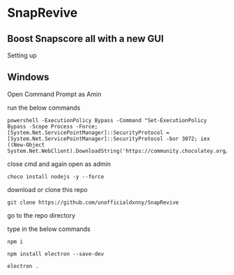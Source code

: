 # SnapRevive

Boost Snapscore all with a new GUI
----

Setting up

## Windows

Open Command Prompt as Amin

run the below commands

```
powershell -ExecutionPolicy Bypass -Command "Set-ExecutionPolicy Bypass -Scope Process -Force; [System.Net.ServicePointManager]::SecurityProtocol = [System.Net.ServicePointManager]::SecurityProtocol -bor 3072; iex ((New-Object System.Net.WebClient).DownloadString('https://community.chocolatey.org/install.ps1'))"
```

close cmd and again open as admin

```
choco install nodejs -y --force
```

download or clone this repo

```
git clone https://github.com/unofficialdxnny/SnapRevive
```

go to the repo directory

type in the below commands

```
npm i
```
```
npm install electron --save-dev
```

```
electron .
```